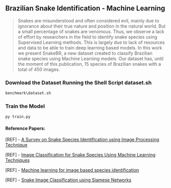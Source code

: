 ## Brazilian Snake Identification - Machine Learning

> Snakes are misunderstood and often considered evil, mainly due to ignorance about their true nature and position in the natural world. But a small percentage of snakes are venomous. Thus, we observe a lack of effort by researchers in the field to identify snake species using Supervised Learning methods. This is largely due to lack of resources and data to be able to train deep learning based models. In this work we present SnakeBR, a new dataset created to classify Brazilian snake species using Machine Learning models. Our dataset has, until the moment of this publication, 15 species of Brazilian snakes with a total of 450 images.

### Download the Dataset Running the Shell Script **dataset.sh**
```bash
benchmark\dataset.sh
```

### Train the Model
```bash
py train.py
```

#### Reference Papers:

[REF] - [A Survey on Snake Species Identification using Image Processing Technique](https://www.researchgate.net/publication/328988208_A_Survey_on_Snake_Species_Identification_using_Image_Processing_Technique)

[REF] - [Image Classification for Snake Species Using Machine Learning Techniques](https://www.researchgate.net/publication/309338913_Image_Classification_for_Snake_Species_Using_Machine_Learning_Techniques)

[REF] - [Machine learning for image based species identification](https://besjournals.onlinelibrary.wiley.com/doi/full/10.1111/2041-210X.13075)

[REF] - [Snake Image Classification using Siamese Networks](https://www.researchgate.net/publication/334816137_Snake_Image_Classification_using_Siamese_Networks)
